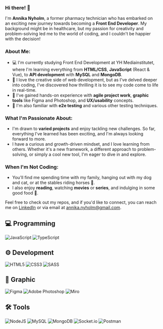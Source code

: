 ### Hi there! 👋

I'm **Annika Nyholm**, a former pharmacy technician who has embarked on an exciting new journey towards becoming a **Front End Developer**. My background might be in healthcare, but my passion for creativity and problem-solving led me to the world of coding, and I couldn't be happier with the decision!

### About Me:
- 💻 I'm currently studying Front End Development at YH Mediainstitutet, where I'm learning everything from **HTML/CSS**, **JavaScript** (React & Vue), to **API development** with **MySQL** and **MongoDB**.
- 🎨 I love the creative side of web development, but as I've delved deeper into coding, I've discovered how thrilling it is to see my code come to life in real-time.
- 🚀 I've gained hands-on experience with **agile project work**, **graphic tools** like Figma and Photoshop, and **UX/usability** concepts.
- 🧪 I'm also familiar with **e2e testing** and various other testing techniques.

### What I'm Passionate About:
- I'm drawn to **varied projects** and enjoy tackling new challenges. So far, everything I've learned has been exciting, and I'm always looking forward to more.
- I have a curious and growth-driven mindset, and I love learning from others. Whether it's a new framework, a different approach to problem-solving, or simply a cool new tool, I'm eager to dive in and explore.

### When I'm Not Coding:
- You'll find me spending time with my family, hanging out with my dog and cat, or at the stables riding horses 🐎.
- I also enjoy **reading**, watching **movies** or **series**, and indulging in some good food 🍲.

Feel free to check out my repos, and if you'd like to connect, you can reach me on [LinkedIn](https://www.linkedin.com/in/annika-nyholm/) or via email at annika.nyholm@gmail.com.

## 💻 Programming
![JavaScript](https://img.shields.io/badge/-JavaScript-F7DF1E?style=flat&logo=javascript&logoColor=black)
![TypeScript](https://img.shields.io/badge/-TypeScript-007ACC?style=flat&logo=typescript&logoColor=white)

## ⚙️ Development
![HTML5](https://img.shields.io/badge/-HTML5-E34F26?style=flat&logo=html5&logoColor=white)
![CSS3](https://img.shields.io/badge/-CSS3-1572B6?style=flat&logo=css3&logoColor=white)
![SASS](https://img.shields.io/badge/-SASS-CC6699?style=flat&logo=sass&logoColor=white)

## 🎨 Graphic
![Figma](https://img.shields.io/badge/-Figma-F24E1E?style=flat&logo=figma&logoColor=white)
![Adobe Photoshop](https://img.shields.io/badge/-Adobe%20Photoshop-31A8FF?style=flat&logo=adobe-photoshop&logoColor=white)
![Miro](https://img.shields.io/badge/-Miro-F7C52D?style=flat&logo=miro&logoColor=050036)

## 🛠️ Tools
![NodeJS](https://img.shields.io/badge/-NodeJS-339933?style=flat&logo=node.js&logoColor=white)
![MySQL](https://img.shields.io/badge/-MySQL-4479A1?style=flat&logo=mysql&logoColor=white)
![MongoDB](https://img.shields.io/badge/-MongoDB-47A248?style=flat&logo=mongodb&logoColor=white)
![Socket.io](https://img.shields.io/badge/-Socket.io-010101?style=flat&logo=socket.io&logoColor=white)
![Postman](https://img.shields.io/badge/-Postman-FF6C37?style=flat&logo=postman&logoColor=white)


